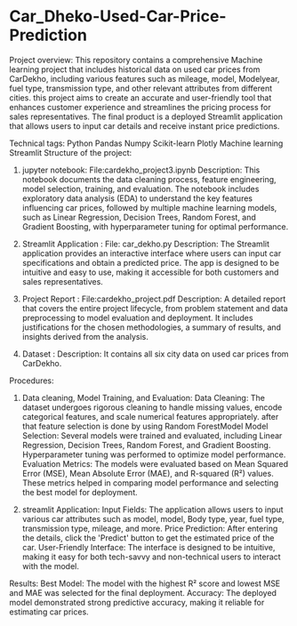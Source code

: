 # Car_Dheko-Used-Car-Price-Prediction
Project overview:
This repository contains a comprehensive Machine learning project that includes historical data on used car prices from CarDekho, including various features such as mileage, model, Modelyear, fuel type, transmission type, and other relevant attributes from different cities. this project aims to create an accurate and user-friendly tool that enhances customer experience and streamlines the pricing process for sales representatives. The final product is a deployed Streamlit application that allows users to input car details and receive instant price predictions.

Technical tags:
Python
Pandas
Numpy
Scikit-learn
Plotly
Machine learning
Streamlit
Structure of the project:
1) jupyter notebook:
File:cardekho_project3.ipynb Description: This notebook documents the data cleaning process, feature engineering, model selection, training, and evaluation. The notebook includes exploratory data analysis (EDA) to understand the key features influencing car prices, followed by multiple machine learning models, such as Linear Regression, Decision Trees, Random Forest, and Gradient Boosting, with hyperparameter tuning for optimal performance.

2) Streamlit Application :
File: car_dekho.py Description: The Streamlit application provides an interactive interface where users can input car specifications and obtain a predicted price. The app is designed to be intuitive and easy to use, making it accessible for both customers and sales representatives.

3) Project Report :
File:cardekho_project.pdf Description: A detailed report that covers the entire project lifecycle, from problem statement and data preprocessing to model evaluation and deployment. It includes justifications for the chosen methodologies, a summary of results, and insights derived from the analysis.

4) Dataset :
Description: It contains all six city data on used car prices from CarDekho.

Procedures:
1) Data cleaning, Model Training, and Evaluation:
Data Cleaning: The dataset undergoes rigorous cleaning to handle missing values, encode categorical features, and scale numerical features appropriately. after that feature selection is done by using Random ForestModel Model Selection: Several models were trained and evaluated, including Linear Regression, Decision Trees, Random Forest, and Gradient Boosting. Hyperparameter tuning was performed to optimize model performance. Evaluation Metrics: The models were evaluated based on Mean Squared Error (MSE), Mean Absolute Error (MAE), and R-squared (R²) values. These metrics helped in comparing model performance and selecting the best model for deployment.

2) streamlit Application:
Input Fields: The application allows users to input various car attributes such as model, model, Body type, year, fuel type, transmission type, mileage, and more. Price Prediction: After entering the details, click the 'Predict' button to get the estimated price of the car. User-Friendly Interface: The interface is designed to be intuitive, making it easy for both tech-savvy and non-technical users to interact with the model.

Results:
Best Model: The model with the highest R² score and lowest MSE and MAE was selected for the final deployment. Accuracy: The deployed model demonstrated strong predictive accuracy, making it reliable for estimating car prices.

